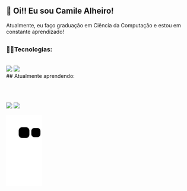## 👋 Oi!! Eu sou Camile Alheiro! 
Atualmente, eu faço graduação em Ciência da Computação e estou em constante aprendizado!
##

### 👩‍💻Tecnologias:
</div>
<div style="display: inline_block"><br>
  <img src="https://img.shields.io/badge/C-00599C?style=for-the-badge&logo=c&logoColor=white">
  <img src="https://img.shields.io/badge/Java-ED8B00?style=for-the-badge&logo=java&logoColor=white">
</div>
## Atualmente aprendendo: 
<div style="display: inline_block"><br>
  <img scr="https://img.shields.io/badge/HTML5-E34F26?style=for-the-badge&logo=html5&logoColor=white">
  <img scr="https://img.shields.io/badge/CSS3-1572B6?style=for-the-badge&logo=css3&logoColor=white">
  <img scr="https://img.shields.io/badge/JavaScript-F7DF1E?style=for-the-badge&logo=javascript&logoColor=black">
</div>

##

<div> 
 <a href = "mailto:camilealheiro22@gmail.com"><img src="https://img.shields.io/badge/-Gmail-%23333?style=for-the-badge&logo=gmail&logoColor=white" target="_blank"></a>
 <a href="www.linkedin.com/in/camile-alheiro-barbosa-ba4868256"><img src="https://img.shields.io/badge/LinkedIn-0077B5?style=for-the-badge&logo=linkedin&logoColor=white" target="_blank"></a>
 
  ![Snake animation](https://github.com/rafaballerini/rafaballerini/blob/output/github-contribution-grid-snake.svg)
 
</div>
